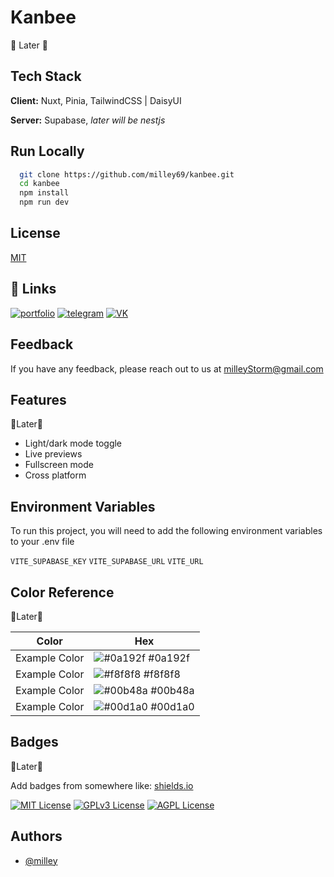# Kanbee

🚧 Later 🚧

## Tech Stack

**Client:** Nuxt, Pinia, TailwindCSS | DaisyUI

**Server:** Supabase, _later will be nestjs_

## Run Locally

```bash
  git clone https://github.com/milley69/kanbee.git
  cd kanbee
  npm install
  npm run dev
```

## License

[MIT](https://github.com/milley69/kanbee/blob/master/license.md)

## 🔗 Links

[![portfolio](https://img.shields.io/badge/my_portfolio-000?style=for-the-badge&logo=ko-fi&logoColor=white)](https://milley.vercel.app/)
[![telegram](https://img.shields.io/badge/telegram-0088cc?style=for-the-badge&logo=telegram&logoColor=white)](https://telegram.me/milleyz)
[![VK](https://img.shields.io/badge/VK-4C75A3?style=for-the-badge&logo=vk&logoColor=white)](https://vk.com/milleyz)

## Feedback

If you have any feedback, please reach out to us at milleyStorm@gmail.com

## Features

🚧Later🚧

- Light/dark mode toggle
- Live previews
- Fullscreen mode
- Cross platform

## Environment Variables

To run this project, you will need to add the following environment variables to your .env file

`VITE_SUPABASE_KEY` `VITE_SUPABASE_URL` `VITE_URL`

## Color Reference

🚧Later🚧

| Color         | Hex                                                              |
| ------------- | ---------------------------------------------------------------- |
| Example Color | ![#0a192f](https://via.placeholder.com/10/0a192f?text=+) #0a192f |
| Example Color | ![#f8f8f8](https://via.placeholder.com/10/f8f8f8?text=+) #f8f8f8 |
| Example Color | ![#00b48a](https://via.placeholder.com/10/00b48a?text=+) #00b48a |
| Example Color | ![#00d1a0](https://via.placeholder.com/10/00b48a?text=+) #00d1a0 |

## Badges

🚧Later🚧

Add badges from somewhere like: [shields.io](https://shields.io/)

[![MIT License](https://img.shields.io/badge/License-MIT-green.svg)](https://choosealicense.com/licenses/mit/)
[![GPLv3 License](https://img.shields.io/badge/License-GPL%20v3-yellow.svg)](https://opensource.org/licenses/)
[![AGPL License](https://img.shields.io/badge/license-AGPL-blue.svg)](http://www.gnu.org/licenses/agpl-3.0)

## Authors

- [@milley](https://www.github.com/milley69)

